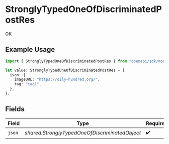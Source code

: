 # StronglyTypedOneOfDiscriminatedPostRes

OK

## Example Usage

```typescript
import { StronglyTypedOneOfDiscriminatedPostRes } from "openapi/sdk/models/operations";

let value: StronglyTypedOneOfDiscriminatedPostRes = {
  json: {
    imageURL: "https://oily-hundred.org/",
    tag: "tag1",
  },
};
```

## Fields

| Field                                          | Type                                           | Required                                       | Description                                    |
| ---------------------------------------------- | ---------------------------------------------- | ---------------------------------------------- | ---------------------------------------------- |
| `json`                                         | *shared.StronglyTypedOneOfDiscriminatedObject* | :heavy_check_mark:                             | N/A                                            |